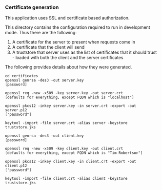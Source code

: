 ### Certificate generation

This application uses SSL and certificate based authorization.  

This directory contains the configuration required to run in development mode.  Thus there are the following:
  1. A certificate for the server to present when requests come in
  2. A certificate that the client will send
  3. A truststore that server uses as the list of certificates that it should trust - loaded with both the client and the server certificates

The following provides details about how they were generated. 

```
cd certificates
openssl genrsa -des3 -out server.key
[password]

openssl req -new -x509 -key server.key -out server.crt
[defaults for everything, except FQDN which is "localhost"]

openssl pkcs12 -inkey server.key -in server.crt -export -out server.p12
["password"]

keytool -import -file server.crt -alias server -keystore truststore.jks

openssl genrsa -des3 -out client.key
[password]

openssl req -new -x509 -key client.key -out client.crt
[defaults for everything, except FQDN which is "Tim Robertson"]

openssl pkcs12 -inkey client.key -in client.crt -export -out client.p12
["password"]

keytool -import -file client.crt -alias client -keystore truststore.jks
```